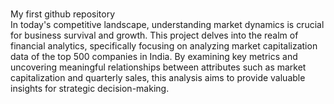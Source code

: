 #
My first github repository
<br>
In today's competitive landscape, understanding market dynamics is crucial for business survival and growth. This project delves into the realm of financial analytics, specifically focusing on analyzing market capitalization data of the top 500 companies in India. By examining key metrics and uncovering meaningful relationships between attributes such as market capitalization and quarterly sales, this analysis aims to provide valuable insights for strategic decision-making.
<br>

